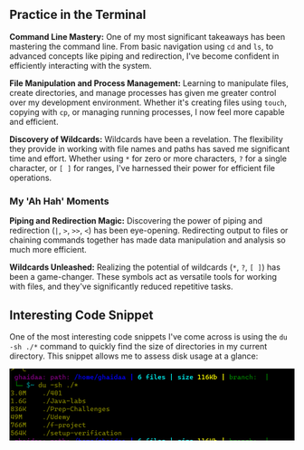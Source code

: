 ## Practice in the Terminal


**Command Line Mastery:** One of my most significant takeaways has been mastering the command line. From basic navigation using `cd` and `ls`, to advanced concepts like piping and redirection, I've become confident in efficiently interacting with the system.

**File Manipulation and Process Management:** Learning to manipulate files, create directories, and manage processes has given me greater control over my development environment. Whether it's creating files using `touch`, copying with `cp`, or managing running processes, I now feel more capable and efficient.

**Discovery of Wildcards:** Wildcards have been a revelation. The flexibility they provide in working with file names and paths has saved me significant time and effort. Whether using `*` for zero or more characters, `?` for a single character, or `[ ]` for ranges, I've harnessed their power for efficient file operations.


### My 'Ah Hah' Moments

**Piping and Redirection Magic:** Discovering the power of piping and redirection (`|`, `>`, `>>`, `<`) has been eye-opening. Redirecting output to files or chaining commands together has made data manipulation and analysis so much more efficient.

**Wildcards Unleashed:** Realizing the potential of wildcards (`*`, `?`, `[ ]`) has been a game-changer. These symbols act as versatile tools for working with files, and they've significantly reduced repetitive tasks.

## Interesting Code Snippet

One of the most interesting code snippets I've come across is using the `du -sh ./*` command to quickly find the size of directories in my current directory. This snippet allows me to assess disk usage at a glance:

![command](./imgs/cammand.png)
